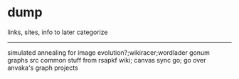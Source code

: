 # dump

links, sites, info to later categorize

---

simulated annealing for image evolution?;wikiracer;wordlader gonum graphs
src common stuff from rsapkf wiki; canvas sync go; go over anvaka's graph projects